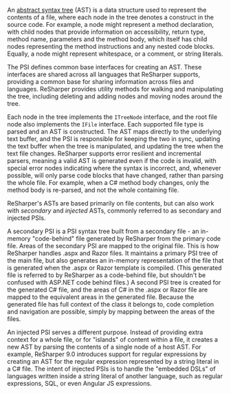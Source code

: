 [//]: # (title: Abstract Syntax Trees)

An [abstract syntax tree](http://en.wikipedia.org/wiki/Abstract_syntax_tree) (AST) is a data structure used to represent the contents of a file, where each node in the tree denotes a construct in the source code. For example, a node might represent a method declaration, with child nodes that provide information on accessibility, return type, method name, parameters and the method body, which itself has child nodes representing the method instructions and any nested code blocks. Equally, a node might represent whitespace, or a comment, or string literals.

The PSI defines common base interfaces for creating an AST. These interfaces are shared across all languages that ReSharper supports, providing a common base for sharing information across files and languages. ReSharper provides utility methods for walking and manipulating the tree, including deleting and adding nodes and moving nodes around the tree.

Each node in the tree implements the `ITreeNode` interface, and the root file node also implements the `IFile` interface. Each supported file type is parsed and an AST is constructed. The AST maps directly to the underlying text buffer, and the PSI is responsible for keeping the two in sync, updating the text buffer when the tree is manipulated, and updating the tree when the text file changes. ReSharper supports error resilient and incremental parsers, meaning a valid AST is generated even if the code is invalid, with special error nodes indicating where the syntax is incorrect, and, whenever possible, will only parse code blocks that have changed, rather than parsing the whole file. For example, when a C# method body changes, only the method body is re-parsed, and not the whole containing file.

ReSharper's ASTs are based primarily on file contents, but can also work with *secondary* and *injected* ASTs, commonly referred to as secondary and injected PSIs.

A secondary PSI is a PSI syntax tree built from a secondary file - an in-memory "code-behind" file generated by ReSharper from the primary code file. Areas of the secondary PSI are mapped to the original file. This is how ReSharper handles .aspx and Razor files. It maintains a primary PSI tree of the main file, but also generates an in-memory representation of the file that is generated when the .aspx or Razor template is compiled. (This generated file is referred to by ReSharper as a code-behind file, but shouldn't be confused with ASP.NET code behind files.) A second PSI tree is created for the generated C# file, and the areas of C# in the .aspx or Razor file are mapped to the equivalent areas in the generated file. Because the generated file has full context of the class it belongs to, code completion and navigation are possible, simply by mapping between the areas of the files.

An injected PSI serves a different purpose. Instead of providing extra context for a whole file, or for "islands" of content within a file, it creates a new AST by parsing the contents of a single node of a host AST. For example, ReSharper 9.0 introduces support for regular expressions by creating an AST for the regular expression represented by a string literal in a C# file. The intent of injected PSIs is to handle the "embedded DSLs" of languages written inside a string literal of another language, such as regular expressions, SQL, or even Angular JS expressions.